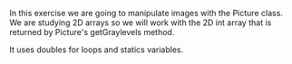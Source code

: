 In this exercise we are going to manipulate images with the Picture class. We are
studying 2D arrays so we will work with the 2D int array that is returned by
Picture's getGraylevels method.

It uses doubles for loops and statics variables.